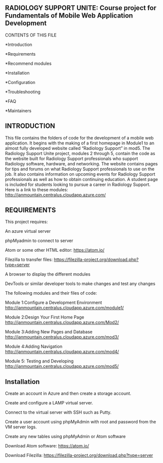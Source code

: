 RADIOLOGY SUPPORT UNITE: Course project for Fundamentals of Mobile Web Application Development
---------------------------------------------
CONTENTS OF THIS FILE

*Introduction

*Requirements

*Recommend modules

*Installation

*Configuration

*Troubleshooting

*FAQ

*Maintainers


INTRODUCTION
--------------
This file contains the folders of code for the development of a mobile web application.  It begins with the making of a first homepage in Module1 to an almost fully developed website called “Radiology Support” in mod5. The Radiology Support Unite project, modules 2 through 5, contain the code as the website built for Radiology Support professionals who support Radiology software, hardware, and networking.  The website contains pages for tips and forums on what Radiology Support professionals to use on the job. It also contains information on upcoming events for Radiology Support professionals as well as how to obtain continuing education.  A student page is included for students looking to pursue a career in Radiology Support. Here is a link to these modules: http://janmountain.centralus.cloudapp.azure.com/

REQUIREMENTS
-----------------
This project requires:

An azure virtual server

phpMyadmin to connect to server

Atom or some other HTML editor: https://atom.io/

Filezilla to transfer files: https://filezilla-project.org/download.php?type=server

A browser to display the different modules

DevTools or similar developer tools to make changes and test any changes

The following modules and their files of code:


Module 1:Configure a Development Environment
http://janmountain.centralus.cloudapp.azure.com/module1/
  
Module 2:Design Your First Home Page
http://janmountain.centralus.cloudapp.azure.com/Mod2/
 
Module 3:Adding New Pages and Database
http://janmountain.centralus.cloudapp.azure.com/mod3/
 
Module 4:Adding Navigation
http://janmountain.centralus.cloudapp.azure.com/mod4/
 
Module 5: Testing and Developing
http://janmountain.centralus.cloudapp.azure.com/mod5/
 
Installation
-------------------
Create an account in Azure and then create a storage account.

Create and configure a LAMP virtual server.

Connect to the virtual server with SSH such as Putty.

Create a user account using phpMyAdmin with root and password from the VM server logs.

Create any new tables using phpMyAdmin or Atom software

Download Atom software: https://atom.io/

Download Filezilla: https://filezilla-project.org/download.php?type=server




